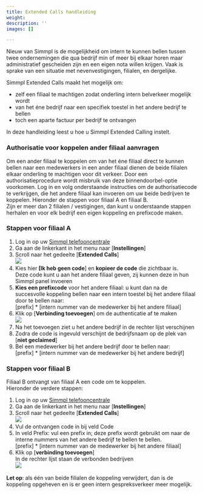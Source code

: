 ```yaml
---
title: Extended Calls handleiding
weight: 
description: ''
images: []

---
```

Nieuw van Simmpl is de mogelijkheid om intern te kunnen bellen tussen twee ondernemingen die qua bedrijf min of meer bij elkaar horen maar administratief gescheiden zijn en een eigen nota willen krijgen. Vaak is sprake van een situatie met nevenvestigingen, filialen, en dergelijke.

Simmpl Extended Calls maakt het mogelijk om:

* zelf een filiaal te machtigen zodat onderling intern belverkeer mogelijk wordt
* van het éne bedrijf naar een specifiek toestel in het andere bedrijf te bellen
* toch een aparte factuur per bedrijf te ontvangen

In deze handleiding leest u hoe u Simmpl Extended Calling instelt.

<h3>Authorisatie voor koppelen ander filiaal aanvragen</h3>

Om een ander filiaal te koppelen om van het éne filiaal direct te kunnen bellen naar een medewerkers in een ander filiaal dienen de beide filialen elkaar onderling te machtigen voor dit verkeer. Door een authorisatieprocedure wordt misbruik van deze binnendoorbel-optie voorkomen. Log in en volg onderstaande instructies om de authorisatiecode te verkrijgen, die het andere filiaal kan invoeren om uw beide bedrijven te koppelen. Hieronder de stappen voor filiaal A en filiaal B.   
Zijn er meer dan 2 filialen / vestigingen, dan kunt u onderstaande stappen herhalen en voor elk bedrijf een eigen koppeling en prefixcode maken.

<h3>Stappen voor filiaal A</h3>

1. Log in op uw <a href="https://panel.callvoip.nl/login/panel" target="_blank">Simmpl telefooncentrale</a>
2. Ga aan de linkerkant in het menu naar \[**Instellingen**\]
3. Scroll naar het gedeelte \[**Extended Calls**\]  
   ![](https://res.cloudinary.com/callvoip/image/upload/v1565357319/features-14_hc5zst.png)
4. Kies hier **\[Ik heb geen code**\] en **kopieer de code** die zichtbaar is.   
   Deze code kunt u aan het andere filiaal geven, zij kunnen deze in hun Simmpl panel invoeren
5. **Kies een prefixcode** voor het andere filiaal: u kunt dan na de succesvolle koppeling bellen naar een intern toestel bij het andere filiaal door te bellen naar:   
   \[prefix\] * \[intern nummer van de medewerker bij het andere filiaal\]
6. Klik op \[**Verbinding toevoegen**\] om de authenticatie af te maken  
   ![](https://res.cloudinary.com/callvoip/image/upload/v1565357439/features-15_n9ohms.png)
7. Na het toevoegen ziet u het andere bedrijf in de rechter lijst verschijnen
8. Zodra de code is ingevuld verschijnt de bedrijfsnaam op de plek van \[**niet geclaimed**\]
9. Bel een medewerker bij het andere bedrijf door te bellen naar:   
   \[prefix\] * \[intern nummer van de medewerker bij het andere bedrijf\]

<h3>Stappen voor filiaal B</h3>

Filiaal B ontvangt van filiaal A een code om te koppelen.   
Hieronder de verdere stappen:

1. Log in op uw <a href="https://panel.callvoip.nl/login/panel" target="_blank">Simmpl telefooncentrale</a>
2. Ga aan de linkerkant in het menu naar \[**Instellingen**\]
3. Scroll naar het gedeelte \[**Extended Calls**\]  
   ![](https://res.cloudinary.com/callvoip/image/upload/v1565357640/features-16_l6cd5i.png)
4. Vul de ontvangen code in bij veld Code
5. In veld Prefix: vul een prefix in; deze prefix wordt gebruikt om naar de interne nummers van het andere bedrijf te bellen te bellen.   
   \[prefix\] * \[intern nummer van de medewerker bij het andere filiaal\]
6. Klik op \[**verbinding toevoegen**\]   
   In de rechter lijst staan de verbonden bedrijven  
   ![](https://res.cloudinary.com/callvoip/image/upload/v1565357730/features-17_ykcknk.png)

**Let op**: als één van beide filialen de koppeling verwijdert, dan is de koppeling opgeheven en is er geen intern gespreksverkeer meer mogelijk.